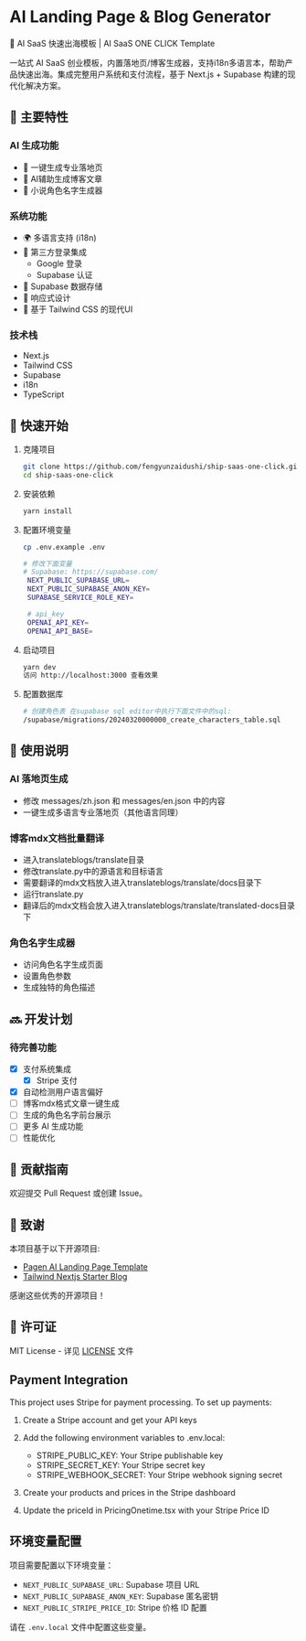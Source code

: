 # AI Landing Page & Blog Generator

🚀 AI SaaS 快速出海模板 | AI SaaS ONE CLICK Template

一站式 AI SaaS 创业模板，内置落地页/博客生成器，支持i18n多语言本，帮助产品快速出海。集成完整用户系统和支付流程，基于 Next.js + Supabase 构建的现代化解决方案。

## 🌟 主要特性

### AI 生成功能

- 🎨 一键生成专业落地页
- 📝 AI辅助生成博客文章
- 👥 小说角色名字生成器

### 系统功能

- 🌍 多语言支持 (i18n)
- 🔐 第三方登录集成
  - Google 登录
  - Supabase 认证
- 💾 Supabase 数据存储
- 📱 响应式设计
- 🎨 基于 Tailwind CSS 的现代UI

### 技术栈

- Next.js
- Tailwind CSS
- Supabase
- i18n
- TypeScript

## 🚀 快速开始

1. 克隆项目
   ```bash
   git clone https://github.com/fengyunzaidushi/ship-saas-one-click.git
   cd ship-saas-one-click
   ```
2. 安装依赖
   ```bash
   yarn install
   ```
3. 配置环境变量

   ```bash
   cp .env.example .env

   # 修改下面变量
   # Supabase: https://supabase.com/
    NEXT_PUBLIC_SUPABASE_URL=
    NEXT_PUBLIC_SUPABASE_ANON_KEY=
    SUPABASE_SERVICE_ROLE_KEY=

    # api_key
    OPENAI_API_KEY=
    OPENAI_API_BASE=

   ```

4. 启动项目
   ```bash
   yarn dev
   访问 http://localhost:3000 查看效果
   ```
5. 配置数据库
   ```bash
   # 创建角色表 在supabase sql editor中执行下面文件中的sql:
   /supabase/migrations/20240320000000_create_characters_table.sql
   ```

## 📝 使用说明

### AI 落地页生成

- 修改 messages/zh.json 和 messages/en.json 中的内容
- 一键生成多语言专业落地页（其他语言同理）

### 博客mdx文档批量翻译

- 进入translateblogs/translate目录
- 修改translate.py中的源语言和目标语言
- 需要翻译的mdx文档放入进入translateblogs/translate/docs目录下
- 运行translate.py
- 翻译后的mdx文档会放入进入translateblogs/translate/translated-docs目录下

### 角色名字生成器

- 访问角色名字生成页面
- 设置角色参数
- 生成独特的角色描述

## 🔜 开发计划

### 待完善功能

- [x] 支付系统集成
  - [x] Stripe 支付
- [x] 自动检测用户语言偏好
- [ ] 博客mdx格式文章一键生成
- [ ] 生成的角色名字前台展示
- [ ] 更多 AI 生成功能
- [ ] 性能优化

## 🤝 贡献指南

欢迎提交 Pull Request 或创建 Issue。

## 📜 致谢

本项目基于以下开源项目:

- [Pagen AI Landing Page Template](https://github.com/all-in-aigc/pagen-ai-landing-page-template)
- [Tailwind Nextjs Starter Blog](https://github.com/timlrx/tailwind-nextjs-starter-blog)

感谢这些优秀的开源项目！

## 📄 许可证

MIT License - 详见 [LICENSE](LICENSE) 文件

## Payment Integration

This project uses Stripe for payment processing. To set up payments:

1. Create a Stripe account and get your API keys
2. Add the following environment variables to .env.local:

   - STRIPE_PUBLIC_KEY: Your Stripe publishable key
   - STRIPE_SECRET_KEY: Your Stripe secret key
   - STRIPE_WEBHOOK_SECRET: Your Stripe webhook signing secret

3. Create your products and prices in the Stripe dashboard
4. Update the priceId in PricingOnetime.tsx with your Stripe Price ID

## 环境变量配置

项目需要配置以下环境变量：

- `NEXT_PUBLIC_SUPABASE_URL`: Supabase 项目 URL
- `NEXT_PUBLIC_SUPABASE_ANON_KEY`: Supabase 匿名密钥
- `NEXT_PUBLIC_STRIPE_PRICE_ID`: Stripe 价格 ID 配置

请在 `.env.local` 文件中配置这些变量。
